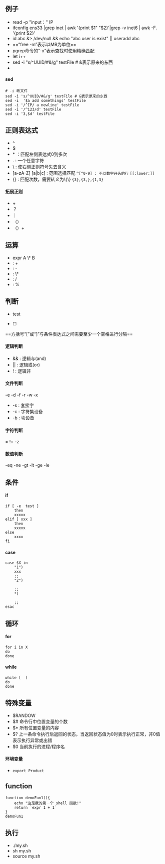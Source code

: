## 例子
- read -p "input：" IP
- ifconfig ens33 |grep inet | awk '{print $1" "$2}'|grep -v inet6 | awk -F. '{print $2}'
- id abc &> /dev/null && echo "abc user is exist" || useradd abc
- ==“free -m”表示以MB为单位==
- pgrep命令的“-x”表示查找时使用精确匹配
- let i++
- sed -i "s/^UUID/#&/g" testFile # &表示原来的东西
- 

#### sed
```
# -i 改文件
sed -i 's/^UUID/#&/g' testFile # &表示原来的东西
sed -i  '$a add somethings' testFile
sed -i '/^IP/ a newline' testFile
sed -i '/^123/d' testFile
sed -i '3,$d' testFile

```

## 正则表达式
- ^
- $
- \* ：匹配左侧表达式0到多次
- . : 一个任意字符
- \ : 使右侧正则符号失去含义
- [a-zA-Z] [a|b|c] : 范围选择匹配
`^[^0-9] : 不以数字开头的行`
`[[:lower:]]`
- {} : 匹配次数，需要转义为\\{\\}  `{3},{3,},{1,3}`

#### 拓展正则
- \+
- ？
- ｜
- （）
- （）+
## 运算
- expr A \\* B
- : +
- : -
- : \\*
- : /
- : %

## 判断
- test
- [  ]

==方括号“[”或“]”与条件表达式之间需要至少一个空格进行分隔==

#### 逻辑判断
- && : 逻辑与(and)
- || : 逻辑或(or)
- ! :  逻辑非
#### 文件判断
-e  -d  -f  -r  -w  -x
- -s : 套接字
- -c : 字符集设备
- -b : 块设备
#### 字符判断
=   !=  -z
#### 数值判断
-eq -ne -gt -lt -ge -le
## 条件
#### if
```
if [ -e  test ]
    then
    xxxxx
elif [ xxx ]
    then
    xxxxx
else
    xxxx
fi
```
#### case
```
case $X in
    "1")
    xxx
    ;;
    "2")

    ;;
    *)
    
    ;;
esac
```
## 循环
#### for
```
for i in X
do
done
```
#### while
```
while [  ]
do
done
```
## 特殊变量
- $RANDOW
- $# 命令行中位置变量的个数
- $* 所有位置变量的内容
- $? 上一条命令执行后返回的状态，当返回状态值为0时表示执行正常，非0值表示执行异常或出错
- $0 当前执行的进程/程序名

#### 环境变量
- `export Product`

## function
```
function demoFun1(){
    echo "这是我的第一个 shell 函数!"
    return `expr 1 + 1`
}
demoFun1
```
## 执行
- ./my.sh
- sh my.sh
- source my.sh

